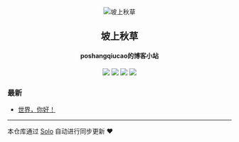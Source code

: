 <p align="center"><img alt="坡上秋草" src="https://static.b3log.org/images/brand/solo-32.png"></p><h2 align="center">
坡上秋草
</h2>

<h4 align="center">poshangqiucao的博客小站</h4>
<p align="center"><a title="坡上秋草" target="_blank" href="https://github.com/poshangqiucao/solo-blog"><img src="https://img.shields.io/github/last-commit/poshangqiucao/solo-blog.svg?style=flat-square&color=FF9900"></a>
<a title="GitHub repo size in bytes" target="_blank" href="https://github.com/poshangqiucao/solo-blog"><img src="https://img.shields.io/github/repo-size/poshangqiucao/solo-blog.svg?style=flat-square"></a>
<a title="Solo Version" target="_blank" href="https://github.com/b3log/solo/releases"><img src="https://img.shields.io/badge/solo-3.6.4-f1e05a.svg?style=flat-square&color=blueviolet"></a>
<a title="Hits" target="_blank" href="https://github.com/b3log/hits"><img src="https://hits.b3log.org/poshangqiucao/solo-blog.svg"></a></p>

### 最新

* [世界，你好！](https://www.cgblogs.top/hello-solo)



---

本仓库通过 [Solo](https://github.com/b3log/solo) 自动进行同步更新 ❤️ 
